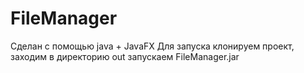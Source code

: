 # FileManager
Сделан с помощью java + JavaFX 
Для запуска клонируем проект, заходим в директорию out запускаем FileManager.jar

